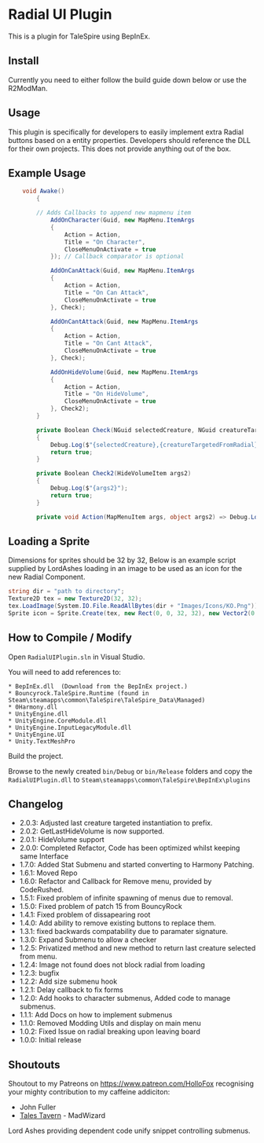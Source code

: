 # Radial UI Plugin

This is a plugin for TaleSpire using BepInEx.

## Install

Currently you need to either follow the build guide down below or use the R2ModMan. 

## Usage
This plugin is specifically for developers to easily implement extra Radial buttons based on a entity properties.
Developers should reference the DLL for their own projects. This does not provide anything out of the box.

## Example Usage
```csharp
	void Awake()
        {

	    // Adds Callbacks to append new mapmenu item
            AddOnCharacter(Guid, new MapMenu.ItemArgs
            {
                Action = Action,
                Title = "On Character",
                CloseMenuOnActivate = true
            }); // Callback comparator is optional

            AddOnCanAttack(Guid, new MapMenu.ItemArgs
            {
                Action = Action,
                Title = "On Can Attack",
                CloseMenuOnActivate = true
            }, Check);

            AddOnCantAttack(Guid, new MapMenu.ItemArgs
            {
                Action = Action,
                Title = "On Cant Attack",
                CloseMenuOnActivate = true
            }, Check);

            AddOnHideVolume(Guid, new MapMenu.ItemArgs
            {
                Action = Action,
                Title = "On HideVolume",
                CloseMenuOnActivate = true
            }, Check2);
        }

        private Boolean Check(NGuid selectedCreature, NGuid creatureTargetedFromRadial)
        {
            Debug.Log($"{selectedCreature},{creatureTargetedFromRadial}");
            return true;
        }

        private Boolean Check2(HideVolumeItem args2)
        {
            Debug.Log($"{args2}");
            return true;
        }

        private void Action(MapMenuItem args, object args2) => Debug.Log($"{args},{args2}");

```

## Loading a Sprite
Dimensions for sprites should be 32 by 32, Below is an example script supplied by LordAshes loading in 
an image to be used as an icon for the new Radial Component.
```csharp
string dir = "path to directory";
Texture2D tex = new Texture2D(32, 32);
tex.LoadImage(System.IO.File.ReadAllBytes(dir + "Images/Icons/KO.Png"));
Sprite icon = Sprite.Create(tex, new Rect(0, 0, 32, 32), new Vector2(0.5f, 0.5f));
```


## How to Compile / Modify

Open ```RadialUIPlugin.sln``` in Visual Studio.

You will need to add references to:

```
* BepInEx.dll  (Download from the BepInEx project.)
* Bouncyrock.TaleSpire.Runtime (found in Steam\steamapps\common\TaleSpire\TaleSpire_Data\Managed)
* 0Harmony.dll
* UnityEngine.dll
* UnityEngine.CoreModule.dll
* UnityEngine.InputLegacyModule.dll 
* UnityEngine.UI
* Unity.TextMeshPro
```

Build the project.

Browse to the newly created ```bin/Debug``` or ```bin/Release``` folders and copy the ```RadialUIPlugin.dll``` to ```Steam\steamapps\common\TaleSpire\BepInEx\plugins```

## Changelog
- 2.0.3: Adjusted last creature targeted instantiation to prefix.
- 2.0.2: GetLastHideVolume is now supported.
- 2.0.1: HideVolume support
- 2.0.0: Completed Refactor, Code has been optimized whilst keeping same Interface
- 1.7.0: Added Stat Submenu and started converting to Harmony Patching.
- 1.6.1: Moved Repo
- 1.6.0: Refactor and Callback for Remove menu, provided by CodeRushed.
- 1.5.1: Fixed problem of infinite spawning of menus due to removal.
- 1.5.0: Fixed problem of patch 15 from BouncyRock
- 1.4.1: Fixed problem of dissapearing root
- 1.4.0: Add ability to remove existing buttons to replace them.
- 1.3.1: fixed backwards compatability due to paramater signature.
- 1.3.0: Expand Submenu to allow a checker
- 1.2.5: Privatized method and new method to return last creature selected from menu.
- 1.2.4: Image not found does not block radial from loading
- 1.2.3: bugfix
- 1.2.2: Add size submenu hook
- 1.2.1: Delay callback to fix forms
- 1.2.0: Add hooks to character submenus, Added code to manage submenus.
- 1.1.1: Add Docs on how to implement submenus
- 1.1.0: Removed Modding Utils and display on main menu
- 1.0.2: Fixed Issue on radial breaking upon leaving board
- 1.0.0: Initial release

## Shoutouts
Shoutout to my Patreons on https://www.patreon.com/HolloFox recognising your
mighty contribution to my caffeine addiciton:
- John Fuller
- [Tales Tavern](https://talestavern.com/) - MadWizard

Lord Ashes providing dependent code unify snippet controlling submenus.
